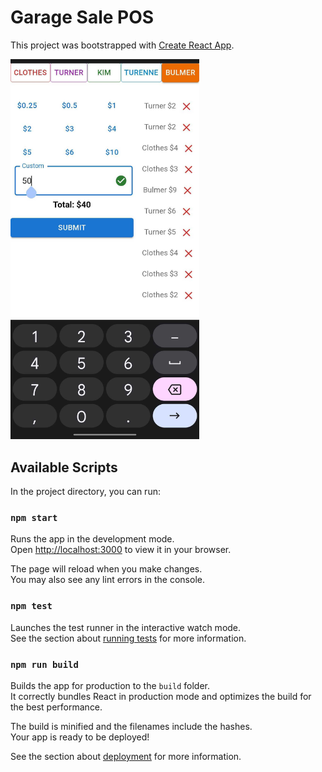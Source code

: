 # Garage Sale POS

This project was bootstrapped with [Create React App](https://github.com/facebook/create-react-app).

<!-- ![alt text](https://github.com/turnerd18/garage-sale-pos/blob/main/screenshot.jpg?raw=true) -->
<img src="https://github.com/turnerd18/garage-sale-pos/blob/main/screenshot.jpg?raw=true" width="500" style="max-width:60%"/>

## Available Scripts

In the project directory, you can run:

### `npm start`

Runs the app in the development mode.\
Open [http://localhost:3000](http://localhost:3000) to view it in your browser.

The page will reload when you make changes.\
You may also see any lint errors in the console.

### `npm test`

Launches the test runner in the interactive watch mode.\
See the section about [running tests](https://facebook.github.io/create-react-app/docs/running-tests) for more information.

### `npm run build`

Builds the app for production to the `build` folder.\
It correctly bundles React in production mode and optimizes the build for the best performance.

The build is minified and the filenames include the hashes.\
Your app is ready to be deployed!

See the section about [deployment](https://facebook.github.io/create-react-app/docs/deployment) for more information.
